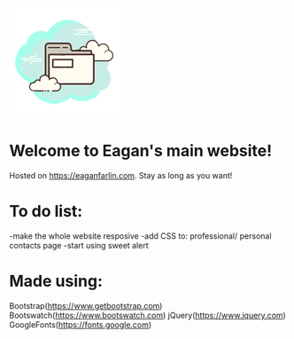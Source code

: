 ![Site-Logo](Global/Images/Site-Logo.png)

# Welcome to Eagan's main website!

Hosted on https://eaganfarlin.com.
Stay as long as you want!

# To do list:

-make the whole website resposive
-add CSS to: professional/ personal contacts page
-start using sweet alert

# Made using:

Bootstrap(https://www.getbootstrap.com)
Bootswatch(https://www.bootswatch.com)
jQuery(https://www.jquery.com)
GoogleFonts(https://fonts.google.com)
